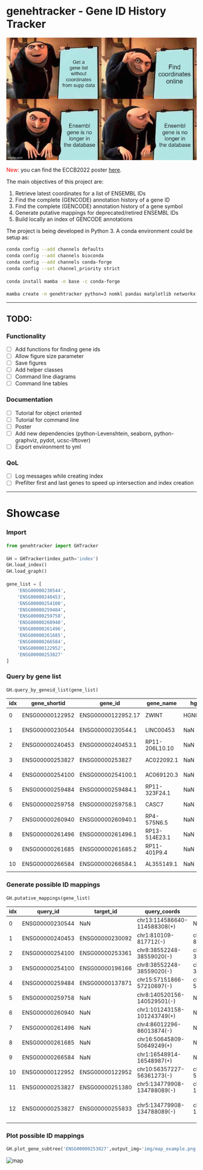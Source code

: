 # genehtracker - Gene ID History Tracker

![gru](img/gru.jpg)

<font color="red">New:</font> you can find the ECCB2022 poster [here](img/poster_eccb_hugo.pdf).

The main objectives of this project are:
1. Retrieve latest coordinates for a list of ENSEMBL IDs
2. Find the complete (GENCODE) annotation history of a gene ID
3. Find the complete (GENCODE) annotation history of a gene symbol
4. Generate putative mappings for deprecated/retired ENSEMBL IDs
5. Build locally an index of GENCODE annotations

The project is being developed in Python 3. A conda environment could be setup as:

```bash
conda config --add channels defaults
conda config --add channels bioconda
conda config --add channels conda-forge
conda config --set channel_priority strict

conda install mamba -n base -c conda-forge

mamba create -n genehtracker python=3 nomkl pandas matplotlib networkx bedtools graphviz pygraphviz 
```

---
## TODO:
### Functionality
- [ ] Add functions for finding gene ids
- [ ] Allow figure size parameter
- [ ] Save figures
- [ ] Add helper classes
- [ ] Command line diagrams
- [ ] Command line tables

### Documentation
- [ ] Tutorial for object oriented
- [ ] Tutorial for command line
- [ ] Poster
- [ ] Add new dependencies (python-Levenshtein, seaborn, python-graphviz, pydot, ucsc-liftover)
- [ ] Export environment to yml

### QoL
- [ ] Log messages while creating index
- [ ] Prefilter first and last genes to speed up intersection and index creation

---
# Showcase

### Import
```python
from genehtracker import GHTracker

GH = GHTracker(index_path='index')
GH.load_index()
GH.load_graph()

gene_list = [
    'ENSG00000230544',
    'ENSG00000240453',
    'ENSG00000254100',
    'ENSG00000259484',
    'ENSG00000259758',
    'ENSG00000260940',
    'ENSG00000261496',
    'ENSG00000261685',
    'ENSG00000266584',
    'ENSG00000122952',
    'ENSG00000253827'
]
```

### Query by gene list
```python
GH.query_by_geneid_list(gene_list)
```

| idx  | gene_shortid     | gene_id             | gene_name       | hgnc_id     | gene_type             | coord                         | gencode  | ensembl  | assembly  | date        | deprecated | 
|------|------------------|---------------------|-----------------|-------------|-----------------------|-------------------------------|----------|----------|-----------|-------------|------------| 
| 0    | ENSG00000122952  | ENSG00000122952.17  | ZWINT           | HGNC:13195  | protein_coding        | chr10:56357227-56361273(-)    | 37       | 103      | GRCh38    | 2020-12-07  | 0          | 
| 1    | ENSG00000230544  | ENSG00000230544.1   | LINC00453       | NaN         | lincRNA               | chr13:114586640-114588308(+)  | 18       | 73       | GRCh37    | 2013-09-02  | 1          | 
| 2    | ENSG00000240453  | ENSG00000240453.1   | RP11-206L10.10  | NaN         | processed_transcript  | chr1:810109-817712(-)         | 20       | 76       | GRCh38    | 2014-08-26  | 1          | 
| 3    | ENSG00000253827  | ENSG00000253827     | AC022092.1      | NaN         | protein_coding        | chr5:134779908-134788089(-)   | 5        | 60       | GRCh37    | 2010-12-07  | 1          | 
| 4    | ENSG00000254100  | ENSG00000254100.1   | AC069120.3      | NaN         | lincRNA               | chr8:38552248-38559020(-)     | 27       | 90       | GRCh38    | 2017-08-01  | 1          | 
| 5    | ENSG00000259484  | ENSG00000259484.1   | RP11-323F24.1   | NaN         | processed_transcript  | chr15:57151866-57210697(-)    | 17       | 72       | GRCh37    | 2013-06-17  | 1          | 
| 6    | ENSG00000259758  | ENSG00000259758.1   | CASC7           | NaN         | lincRNA               | chr8:140520156-140529501(-)   | 21       | 77       | GRCh38    | 2014-09-29  | 1          | 
| 7    | ENSG00000260940  | ENSG00000260940.1   | RP4-575N6.5     | NaN         | sense_overlapping     | chr1:101243158-101243749(+)   | 28       | 92       | GRCh38    | 2018-03-23  | 1          | 
| 8    | ENSG00000261496  | ENSG00000261496.1   | RP13-514E23.1   | NaN         | sense_overlapping     | chr4:86012296-86013874(-)     | 25       | 85       | GRCh38    | 2016-07-15  | 1          | 
| 9    | ENSG00000261685  | ENSG00000261685.2   | RP11-401P9.4    | NaN         | lincRNA               | chr16:50645809-50649249(+)    | 24       | 83       | GRCh38    | 2015-12-03  | 1          | 
| 10   | ENSG00000266584  | ENSG00000266584.1   | AL355149.1      | NaN         | miRNA                 | chr1:16548914-16548987(+)     | 24       | 83       | GRCh38    | 2015-12-03  | 1          | 


### Generate possible ID mappings
```python
GH.putative_mappings(gene_list)
```

| idx | query_id         | target_id        | query_coords                  | target_coords                | query_version  | target_version  | path                                  | 
|-----|------------------|------------------|-------------------------------|------------------------------|----------------|-----------------|---------------------------------------| 
| 0   | ENSG00000230544  | NaN              | chr13:114586640-114588308(+)  | NaN                          | 18             | -1              | NaN                                   | 
| 1   | ENSG00000240453  | ENSG00000230092  | chr1:810109-817712(-)         | chr1:800879-817712(-)        | 20             | 37              | (20>>37)(1.00>>0.45)                  | 
| 2   | ENSG00000254100  | ENSG00000253361  | chr8:38552248-38559020(-)     | chr8:38543276-38560877(-)    | 27             | 37              | (27>>37)(1.00>>0.38)                  | 
| 3   | ENSG00000254100  | ENSG00000196166  | chr8:38552248-38559020(-)     | chr8:38510834-38560939(-)    | 27             | 37              | (27>>37)(1.00>>0.14)                  | 
| 4   | ENSG00000259484  | ENSG00000137871  | chr15:57151866-57210697(-)    | chr15:56630176-56734086(-)   | 17             | 37              | (17>>18)(1.00>>0.20)                  | 
| 5   | ENSG00000259758  | NaN              | chr8:140520156-140529501(-)   | NaN                          | 21             | -1              | NaN                                   | 
| 6   | ENSG00000260940  | NaN              | chr1:101243158-101243749(+)   | NaN                          | 28             | -1              | NaN                                   | 
| 7   | ENSG00000261496  | NaN              | chr4:86012296-86013874(-)     | NaN                          | 25             | -1              | NaN                                   | 
| 8   | ENSG00000261685  | NaN              | chr16:50645809-50649249(+)    | NaN                          | 24             | -1              | NaN                                   | 
| 9   | ENSG00000266584  | NaN              | chr1:16548914-16548987(+)     | NaN                          | 24             | -1              | NaN                                   | 
| 10  | ENSG00000122952  | ENSG00000122952  | chr10:56357227-56361273(-)    | chr10:56357227-56361273(-)   | 37             | 37              |                                       | 
| 11  | ENSG00000253827  | ENSG00000251380  | chr5:134779908-134788089(-)   | chr5:135444214-135447348(-)  | 5              | 37              | (5>>6)(0.38>>1.00)                    | 
| 12  | ENSG00000253827  | ENSG00000255833  | chr5:134779908-134788089(-)   | chr5:135444226-135452351(-)  | 5              | 37              | (5>>6)(1.00>>1.00);(6>>7)(1.00>>1.00) | 

### Plot possible ID mappings
```python
GH.plot_gene_subtree('ENSG00000253827',output_img='img/map_example.png',output_gml='img/map_example.gml')
```
![map](img/map_example.png)
